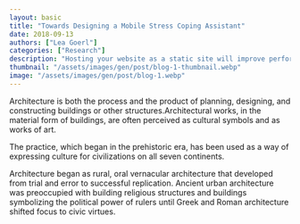 ```yaml
---
layout: basic
title: "Towards Designing a Mobile Stress Coping Assistant"
date: 2018-09-13
authors: ["Lea Goerl"]
categories: ["Research"]
description: "Hosting your website as a static site will improve performance and improve security."
thumbnail: "/assets/images/gen/post/blog-1-thumbnail.webp"
image: "/assets/images/gen/post/blog-1.webp"
---
```


Architecture is both the process and the product of planning, designing, and constructing buildings or other structures.Architectural works, in the material form of buildings, are often perceived as cultural symbols and as works of art.

The practice, which began in the prehistoric era, has been used as a way of expressing culture for civilizations on all seven continents.

Architecture began as rural, oral vernacular architecture that developed from trial and error to successful replication. Ancient urban architecture was preoccupied with building religious structures and buildings symbolizing the political power of rulers until Greek and Roman architecture shifted focus to civic virtues.
